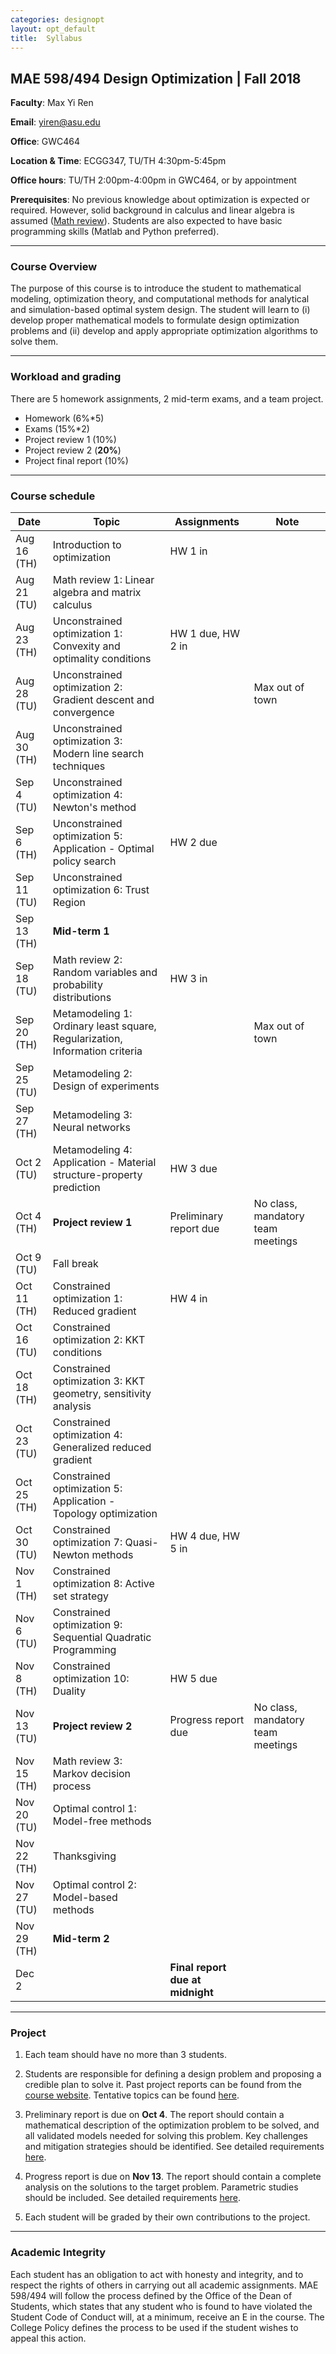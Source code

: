 ```yaml
---
categories: designopt
layout: opt_default
title:  Syllabus
---
```


## MAE 598/494 Design Optimization | Fall 2018

**Faculty**: Max Yi Ren 

**Email**: yiren@asu.edu 

**Office**: GWC464

**Location & Time**: ECGG347, TU/TH 4:30pm-5:45pm

**Office hours**: TU/TH 2:00pm-4:00pm in GWC464, or by appointment

**Prerequisites**:  No previous knowledge about optimization is expected or required. 
However, solid background in calculus and linear algebra is assumed ([Math review](http://designinformaticslab.github.io/designopt_tutorial/2017/08/15/mathreview.html)).
Students are also expected to have basic programming skills (Matlab and Python preferred).

***

### Course Overview

The purpose of this course is to introduce the student to mathematical modeling, 
optimization theory, and computational methods for analytical and simulation-based 
optimal system design. The student will learn to (i) develop proper mathematical 
models to formulate design optimization problems and (ii) develop and apply appropriate 
optimization algorithms to solve them.

***

### Workload and grading

There are 5 homework assignments, 
2 mid-term exams, and a team project.

* Homework (6%*5)
* Exams (15%*2)
* Project review 1 (10%)
* Project review 2 (**20%**)
* Project final report (10%)

***

### Course schedule

| Date      	            | Topic                                                            	    | Assignments 	            | Note 	                            |
| ------------------------- | --------------------------------------------------------------------- | ------------------------- | --------------------------------- |
| Aug 16 (TH)	            | Introduction to optimization                                          | HW 1 in	            |                           	    |
| Aug 21 (TU)	            | Math review 1: Linear algebra and matrix calculus                     |                           |                                   |
| Aug 23 (TH)	            | Unconstrained optimization 1: Convexity and optimality conditions     | HW 1 due, HW 2 in          |                                   |
| Aug 28 (TU)	            | Unconstrained optimization 2: Gradient descent and convergence        |                           |  Max out of town   	                            |
| Aug 30 (TH)	            | Unconstrained optimization 3: Modern line search techniques           |            	            |      	                            |
| Sep 4 (TU)	            | Unconstrained optimization 4: Newton's method                         |            	            |      	                            |
| Sep 6 (TH)                | Unconstrained optimization 5: Application - Optimal policy search     | HW 2 due                  |                                   |
| Sep 11 (TU)	            | Unconstrained optimization 6: Trust Region                            |            	            |      	                            |
| Sep 13 (TH)	            | **Mid-term 1**                 	                                    |       	                |                                   |
| Sep 18  (TU)	            | Math review 2: Random variables and probability distributions         | HW 3 in|      	        |
| Sep 20 (TH)	            | Metamodeling 1: Ordinary least square, Regularization, Information criteria |            	        | Max out of town     	            |
| Sep 25 (TU)	            | Metamodeling 2: Design of experiments                                 |            	            |      	                            |
| Sep 27 (TH)	            | Metamodeling 3: Neural networks                         	            |      	                    |                           	    |
| Oct 2 (TU)	            | Metamodeling 4: Application - Material structure-property prediction  | HW 3 due           	    |                           	    |
| Oct 4 (TH)	            | **Project review 1**                                                  | Preliminary report due                          | No class, mandatory team meetings                          	    |
| Oct 9 (TU)	            | Fall break                                                            |            	            |                           	    |
| Oct 11 (TH)	            | Constrained optimization 1: Reduced gradient                          | HW 4 in	                |                           	    |
| Oct 16 (TU)	            | Constrained optimization 2: KKT conditions                            |            	            |                                   |
| Oct 18 (TH)	            | Constrained optimization 3: KKT geometry, sensitivity analysis        |                           |                           	    |
| Oct 23 (TU)	            | Constrained optimization 4: Generalized reduced gradient              |            	            |                            	    |
| Oct 25 (TH)	            | Constrained optimization 5: Application - Topology optimization       |            	            |     	                            |
| Oct 30 (TU)	            | Constrained optimization 7: Quasi-Newton methods                      | HW 4 due, HW 5 in             	            |                           	    |
| Nov 1 (TH)                | Constrained optimization 8: Active set strategy 	                    |                         |                                   |
| Nov 6 (TU)	            | Constrained optimization 9: Sequential Quadratic Programming          |              	            |                           	    |
| Nov 8 (TH)	            | Constrained optimization 10: Duality                                  | HW 5 due           	            |                           	    |
| Nov 13 (TU)	            | **Project review 2**                                                  | Progress report due                         |  No class, mandatory team meetings          	                    |
| Nov 15 (TH)	            | Math review 3: Markov decision process           	                    |                           |                                   |
| Nov 20 (TU)	            | Optimal control 1: Model-free methods                                 |            	            |                            	    |
| Nov 22 (TH)	            | Thanksgiving                                      	                |            	            |                            	    |
| Nov 27 (TU)	            | Optimal control 2: Model-based methods                                |            	            |                            	    |
| Nov 29 (TH)	            | **Mid-term 2**                      	                                |            	            |                            	    |
| Dec 2                     |                                                                       | **Final report due at midnight** |                            |

***

### Project

1. Each team should have no more than 3 students.

2. Students are responsible for defining a design problem and
proposing a credible plan to solve it.
Past project reports can be found from the
[course website](http://designinformaticslab.github.io/_pages/teaching/opt_index.html).
Tentative topics can be found [here](http://designinformaticslab.github.io/designopt_tutorial/2017/10/14/designopt-project.html).

3. Preliminary report is due on **Oct 4**. The report should contain a mathematical description
of the optimization problem to be solved, and all validated models needed for solving this problem.
Key challenges and mitigation strategies should be identified.
See detailed requirements [here](http://designinformaticslab.github.io/designopt_tutorial/2018/08/14/designopt-preliminaryguideline.html).

4. Progress report is due on **Nov 13**. The report should contain a complete analysis
on the solutions to the target problem. Parametric studies should be included.
See detailed requirements [here]().

5. Each student will be graded by their own contributions to the project.

***

### Academic Integrity

Each student has an obligation to act with honesty and integrity, and to respect the rights of others in carrying out all academic assignments.
MAE 598/494 will follow the process defined by the Office of
the Dean of Students, which states that any student who is found to
have violated the Student Code of Conduct will, at a minimum,
receive an E in the course. The College Policy defines the process to
be used if the student wishes to appeal this action.